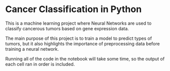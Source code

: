 # Cancer Classification in Python

This is a machine learning project where Neural Networks are used to classify cancerous tumors based on gene expression data.

The main purpose of this project is to train a model to predict types of tumors, but it also highlights the importance of preprocessing data before training a neural network.


Running all of the code in the notebook will take some time, so the output of each cell ran in order is included.